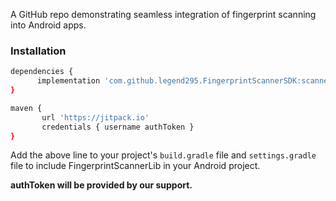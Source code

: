 A GitHub repo demonstrating seamless integration of fingerprint scanning into Android apps.

### Installation
```bash
dependencies {
      implementation 'com.github.legend295.FingerprintScannerSDK:scanner:main-SNAPSHOT'
}
```

```bash
maven {
       url 'https://jitpack.io'
       credentials { username authToken }
}

```

Add the above line to your project's `build.gradle` file and `settings.gradle` file to include FingerprintScannerLib in your Android project.

**authToken will be provided by our support.** 